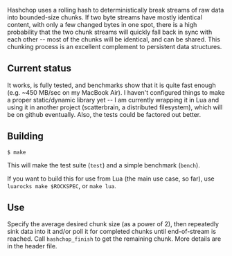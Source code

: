 Hashchop uses a rolling hash to deterministically break streams of raw
data into bounded-size chunks. If two byte streams have mostly identical
content, with only a few changed bytes in one spot, there is a high
probability that the two chunk streams will quickly fall back in sync
with each other -- most of the chunks will be identical, and can be
shared. This chunking process is an excellent complement to persistent
data structures.


## Current status

It works, is fully tested, and benchmarks show that it is quite fast
enough (e.g. ~450 MB/sec on my MacBook Air). I haven't configured things
to make a proper static/dynamic library yet -- I am currently wrapping
it in Lua and using it in another project (scatterbrain, a distributed
filesystem), which will be on github eventually. Also, the tests could
be factored out better.


## Building

    $ make

This will make the test suite (`test`) and a simple benchmark (`bench`).

If you want to build this for use from Lua (the main use case, so far),
use `luarocks make $ROCKSPEC`, or `make lua`.


## Use

Specify the average desired chunk size (as a power of 2), then
repeatedly sink data into it and/or poll it for completed chunks until
end-of-stream is reached. Call `hashchop_finish` to get the remaining
chunk. More details are in the header file.
